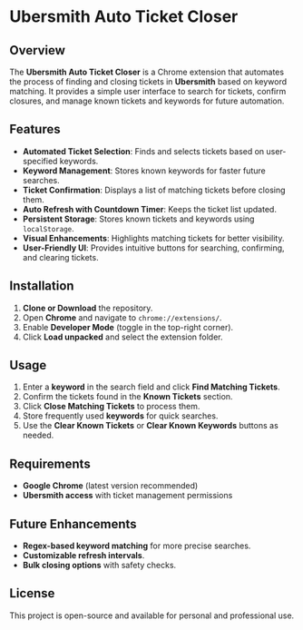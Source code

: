# Ubersmith Auto Ticket Closer

## Overview
The **Ubersmith Auto Ticket Closer** is a Chrome extension that automates the process of finding and closing tickets in **Ubersmith** based on keyword matching. It provides a simple user interface to search for tickets, confirm closures, and manage known tickets and keywords for future automation.

## Features
- **Automated Ticket Selection**: Finds and selects tickets based on user-specified keywords.
- **Keyword Management**: Stores known keywords for faster future searches.
- **Ticket Confirmation**: Displays a list of matching tickets before closing them.
- **Auto Refresh with Countdown Timer**: Keeps the ticket list updated.
- **Persistent Storage**: Stores known tickets and keywords using `localStorage`.
- **Visual Enhancements**: Highlights matching tickets for better visibility.
- **User-Friendly UI**: Provides intuitive buttons for searching, confirming, and clearing tickets.

## Installation
1. **Clone or Download** the repository.
2. Open **Chrome** and navigate to `chrome://extensions/`.
3. Enable **Developer Mode** (toggle in the top-right corner).
4. Click **Load unpacked** and select the extension folder.

## Usage
1. Enter a **keyword** in the search field and click **Find Matching Tickets**.
2. Confirm the tickets found in the **Known Tickets** section.
3. Click **Close Matching Tickets** to process them.
4. Store frequently used **keywords** for quick searches.
5. Use the **Clear Known Tickets** or **Clear Known Keywords** buttons as needed.

## Requirements
- **Google Chrome** (latest version recommended)
- **Ubersmith access** with ticket management permissions

## Future Enhancements
- **Regex-based keyword matching** for more precise searches.
- **Customizable refresh intervals**.
- **Bulk closing options** with safety checks.

## License
This project is open-source and available for personal and professional use.

